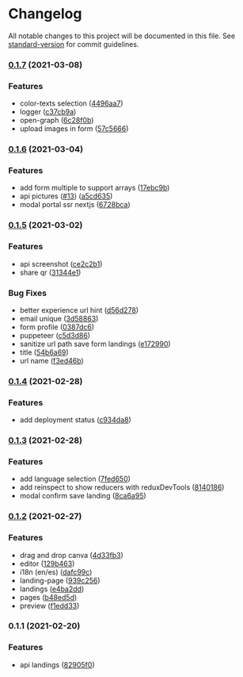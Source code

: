 # Changelog

All notable changes to this project will be documented in this file. See [standard-version](https://github.com/conventional-changelog/standard-version) for commit guidelines.

### [0.1.7](https://github.com/mtorre4580/ddland/compare/v0.1.6...v0.1.7) (2021-03-08)


### Features

* color-texts selection ([4496aa7](https://github.com/mtorre4580/ddland/commit/4496aa7b51a4469139c61dbbf2a87f6ece37dfe2))
* logger ([c37cb9a](https://github.com/mtorre4580/ddland/commit/c37cb9adc7f53de8207b278fdb8d162fc0975b44))
* open-graph ([6c28f0b](https://github.com/mtorre4580/ddland/commit/6c28f0b80b6ac587f8de1b9aecc1d5d45a9fe8cd))
* upload images in form ([57c5666](https://github.com/mtorre4580/ddland/commit/57c566608f4cc6f6bdb06ae66ce1a7d9d551dcee))

### [0.1.6](https://github.com/mtorre4580/ddland/compare/v0.1.5...v0.1.6) (2021-03-04)


### Features

* add form multiple to support arrays ([17ebc9b](https://github.com/mtorre4580/ddland/commit/17ebc9bded36787b1d539f5d6a6e3bcbc3efda9a))
* api pictures ([#13](https://github.com/mtorre4580/ddland/issues/13)) ([a5cd635](https://github.com/mtorre4580/ddland/commit/a5cd6355022640a29d3d67df0029b915ab55f68c))
* modal portal ssr nextjs ([6728bca](https://github.com/mtorre4580/ddland/commit/6728bca81feeaa0d75b7d1c0f39deb3970990b0c))

### [0.1.5](https://github.com/mtorre4580/ddland/compare/v0.1.4...v0.1.5) (2021-03-02)


### Features

* api screenshot ([ce2c2b1](https://github.com/mtorre4580/ddland/commit/ce2c2b16ebd58abac12358920c672f3c448b64de))
* share qr ([31344e1](https://github.com/mtorre4580/ddland/commit/31344e1e38e445c6ec076617daff390fc2e706a2))


### Bug Fixes

* better experience url hint ([d56d278](https://github.com/mtorre4580/ddland/commit/d56d27833e1bb51811e3537e6200432ac1e42221))
* email unique ([3d58863](https://github.com/mtorre4580/ddland/commit/3d58863553f4c1a6d887113e58a91569988a751c))
* form profile ([0387dc6](https://github.com/mtorre4580/ddland/commit/0387dc66334fd5a934f64437b805880d6c05e38f))
* puppeteer ([c5d3d86](https://github.com/mtorre4580/ddland/commit/c5d3d865808fd6f84a28b4f74b8394e50d77867b))
* sanitize url path save form landings ([e172990](https://github.com/mtorre4580/ddland/commit/e172990eec3d18e2c5c5a1f4f987a6d1f0b0414b))
* title ([54b6a69](https://github.com/mtorre4580/ddland/commit/54b6a69fb5604058c82ee4bbe4a5ced389d9859a))
* url name ([f3ed46b](https://github.com/mtorre4580/ddland/commit/f3ed46bc3c224e6005f26923375fa0851935bfdf))

### [0.1.4](https://github.com/mtorre4580/ddland/compare/v0.1.3...v0.1.4) (2021-02-28)


### Features

* add deployment status ([c934da8](https://github.com/mtorre4580/ddland/commit/c934da817dd3f198211fe53851f6c89b730c16ea))

### [0.1.3](https://github.com/mtorre4580/ddland/compare/v0.1.2...v0.1.3) (2021-02-28)


### Features

* add language selection ([7fed650](https://github.com/mtorre4580/ddland/commit/7fed6505faaf78f5c72580c714e52d011a54bd42))
* add reinspect to show reducers with reduxDevTools ([8140186](https://github.com/mtorre4580/ddland/commit/8140186a8cc5377f35ecc603316f104faccc799e))
* modal confirm save landing ([8ca6a95](https://github.com/mtorre4580/ddland/commit/8ca6a95de1df83893a617efebb8c5e71ab39888c))

### [0.1.2](https://github.com/mtorre4580/ddland/compare/v0.1.1...v0.1.2) (2021-02-27)


### Features

* drag and drop canva ([4d33fb3](https://github.com/mtorre4580/ddland/commit/4d33fb3a3850cb231b0f57fa3684a098e040b4d3))
* editor ([129b463](https://github.com/mtorre4580/ddland/commit/129b46376b44d32edc0928f7d5c059d1e22d3d17))
* i18n (en/es) ([dafc99c](https://github.com/mtorre4580/ddland/commit/dafc99c14b0658f1c853be9e8121c2fafa6e9ab1))
* landing-page ([939c256](https://github.com/mtorre4580/ddland/commit/939c2560024d8ce3555b59615da2ef4a333e3962))
* landings ([e4ba2dd](https://github.com/mtorre4580/ddland/commit/e4ba2dd174bd2cad7c03fdf224410818a53987cd))
* pages ([b48ed5d](https://github.com/mtorre4580/ddland/commit/b48ed5df2ea56cab728414d50ee22c3fe9ad65a6))
* preview ([f1edd33](https://github.com/mtorre4580/ddland/commit/f1edd3341e885d401a6af4c5e9c7e5d1f9f4464e))

### 0.1.1 (2021-02-20)


### Features

* api landings ([82905f0](https://github.com/mtorre4580/ddland/commit/82905f0e7f540941a556eb324485adea4cbcb7e8))
